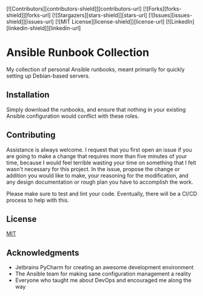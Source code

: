 [![Contributors][contributors-shield]][contributors-url]
[![Forks][forks-shield]][forks-url]
[![Stargazers][stars-shield]][stars-url]
[![Issues][issues-shield]][issues-url]
[![MIT License][license-shield]][license-url]
[![LinkedIn][linkedin-shield]][linkedin-url]

# Ansible Runbook Collection

My collection of personal Ansible runbooks, meant primarily for quickly setting 
up Debian-based servers.

## Installation

Simply download the runbooks, and ensure that nothing in your existing Ansible
configuration would conflict with these roles. 

## Contributing

Assistance is always welcome. I request that you first open an issue if you
are going to make a change that requires more than five minutes of your time,
because I would feel terrible wasting your time on something that I felt wasn't
necessary for this project. In the issue, propose the change or addition you
would like to make, your reasoning for the modification, and any design documentation
or rough plan you have to accomplish the work.

Please make sure to test and lint your code. Eventually, there will be a CI/CD
process to help with this.

## License

[MIT](https://choosealicense.com/licenses/mit/)

## Acknowledgments 
- Jetbrains PyCharm for creating an awesome development environment
- The Ansible team for making sane configuration management a reality
- Everyone who taught me about DevOps and encouraged me along the way
